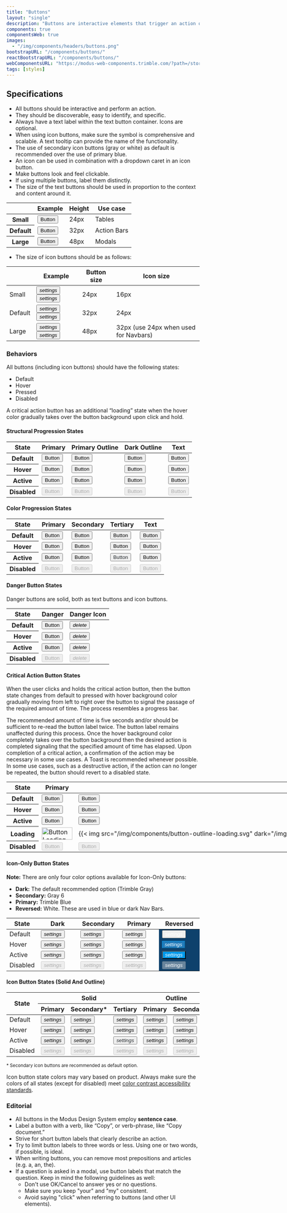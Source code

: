 ```yaml
---
title: "Buttons"
layout: "single"
description: "Buttons are interactive elements that trigger an action or an event."
components: true
componentsWeb: true
images:
  - "/img/components/headers/buttons.png"
bootstrapURL: "/components/buttons/"
reactBootstrapURL: "/components/buttons/"
webComponentsURL: "https://modus-web-components.trimble.com/?path=/story/components-button--default"
tags: [styles]
---
```


<link rel="stylesheet" href="https://cdn.jsdelivr.net/npm/@trimble-oss/modus-icons@1/dist/modus-solid/fonts/modus-icons.css">

<style>
[data-theme="light"] #btn-dark-hover {
  background-color: #e0e1e9 !important;
}
[data-theme="light"] #btn-primary-hover {
  background-color: #dcedf9 !important;
}
</style>
<style>
[data-theme="dark"] #btn-secondary-default {
  color: #90939f !important;
}
[data-theme="dark"] #btn-secondary-hover {
  color: #7d808d !important;
}
[data-theme="dark"] #btn-secondary-active {
  color: #353a40 !important;
  background-color: #90939f !important;
}
[data-theme="dark"] #btn-secondary-disabled {
  color: #90939f !important;
}
table td p {
  margin-bottom: 0 !important;
}
</style>

## Specifications

- All buttons should be interactive and perform an action.
- They should be discoverable, easy to identify, and specific.
- Always have a text label within the text button container. Icons are optional.
- When using icon buttons, make sure the symbol is comprehensive and scalable. A text tooltip can provide the name of the functionality.
- The use of secondary icon buttons (gray or white) as default is recommended over the use of primary blue.
- An icon can be used in combination with a dropdown caret in an icon button.
- Make buttons look and feel clickable.
- If using multiple buttons, label them distinctly.
- The size of the text buttons should be used in proportion to the context and content around it.

<table class="table table-bordered">
  <thead class="thead-light">
    <tr>
      <th></th>
      <th>Example</th>
      <th>Height</th>
      <th>Use case</th>
    </tr>
  </thead>
  <tbody>
    <tr>
      <th scope="row">Small</th>
      <td class="anatomy-cell">
        <button type="button"
          data-anatomy-colors="false"
          class="btn btn-sm btn-primary anatomy-display-static"
        >
          Button
        </button>
      </td>
      <td>24px</td>
      <td>Tables</td>
    </tr>
    <tr>
      <th scope="row">Default</th>
      <td class="anatomy-cell">
        <button type="button"
          data-anatomy-colors="false"
          class="btn btn-primary anatomy-display-static"
        >
          Button
        </button>
      </td>
      <td>32px</td>
      <td>Action Bars</td>
    </tr>
    <tr>
      <th scope="row">Large</th>
      <td class="anatomy-cell">
        <button type="button"
          data-anatomy-colors="false"
          class="btn btn-lg btn-primary anatomy-display-static"
        >
          Button
        </button>
      </td>
      <td>48px</td>
      <td>Modals</td>
    </tr>
  </tbody>
</table>

- The size of icon buttons should be as follows:

<table class="table table-bordered">
  <thead>
    <tr>
      <th></th>
      <th>Example</th>
      <th>Button size</th>
      <th>Icon size</th>
    </tr>
  </thead>
  <tbody>
    <tr>
      <td>Small</td>
      <td>
      <button type="button" class="btn btn-sm btn-icon-only btn-text-dark pe-none" aria-label="settings"><i class="modus-icons notranslate" aria-hidden="true">settings</i></button>
      <button type="button" class="btn btn-sm btn-icon-only btn-outline-dark pe-none" aria-label="settings"><i class="modus-icons notranslate" aria-hidden="true">settings</i></button></td>
      <td>24px</td>
      <td>16px</td>
    </tr>
    <tr>
      <td>Default</td>
      <td><button type="button" class="btn btn-icon-only btn-text-dark pe-none" aria-label="settings"><i class="modus-icons notranslate" aria-hidden="true">settings</i></button>
      <button type="button" class="btn btn-icon-only btn-outline-dark pe-none" aria-label="settings"><i class="modus-icons notranslate" aria-hidden="true">settings</i></button></td>
      <td>32px</td>
      <td>24px</td>
    </tr>
    <tr>
      <td>Large</td>
      <td><button type="button" class="btn btn-lg btn-icon-only btn-text-dark pe-none" aria-label="settings"><i class="modus-icons notranslate" aria-hidden="true">settings</i></button>
      <button type="button" class="btn btn-lg btn-icon-only btn-outline-dark pe-none" aria-label="settings"><i class="modus-icons notranslate" aria-hidden="true">settings</i></button></td>
      <td>48px</td>
      <td>32px (use 24px when used for Navbars)</td>
    </tr>
  </tbody>
</table>

### Behaviors

All buttons (including icon buttons) should have the following states:

- Default
- Hover
- Pressed
- Disabled

A critical action button has an additional “loading” state when the hover color gradually takes over the button background upon click and hold.

#### Structural Progression States

<table class="table table-bordered" style="width: max-content">
  <thead class="thead-light">
    <tr>
      <th>State</th>
      <th>Primary</th>
      <th>Primary Outline</th>
      <th>Dark Outline</th>
      <th>Text</th>
    </tr>
  </thead>
  <tbody>
    <tr>
      <th scope="row">Default</th>
      <td>
        <button class="btn btn-primary" type="button">Button</button>
      </td>
      <td>
        <button class="btn btn-outline-primary" type="button">Button</button>
      </td>
      <td>
        <button class="btn btn-outline-dark" type="button">Button</button>
      </td>
      <td>
        <button class="btn btn-text-primary" type="button">Button</button>
      </td>
    </tr>
    <tr>
      <th scope="row">Hover</th>
      <td><button class="btn hover btn-primary" type="button">Button</button></td>
      <td><button class="btn hover btn-outline-primary" type="button">Button</button></td>
      <td><button class="btn hover btn-outline-dark" type="button">Button</button></td>
      <td><button class="btn hover btn-text-primary" type="button">Button</button></td>
    </tr>
    <tr>
      <th scope="row">Active</th>
      <td>
        <button class="btn display-active btn-primary" type="button">Button</button>
      </td>
      <td>
        <button class="btn display-active btn-outline-primary" type="button">Button</button>
      </td>
      <td>
        <button class="btn display-active btn-outline-dark" type="button">Button</button>
      </td>
      <td>
        <button class="btn display-active btn-text-primary" type="button">Button</button>
      </td>
    </tr>
    <tr>
      <th scope="row">Disabled</th>
      <td><button disabled class="btn btn-primary" type="button">Button</button></td>
      <td><button disabled class="btn btn-outline-primary" type="button">Button</button></td>
      <td><button disabled class="btn btn-outline-dark" type="button">Button</button></td>
      <td><button disabled class="btn btn-text-primary" type="button">Button</button></td>
    </tr>
  </tbody>
</table>

#### Color Progression States

<table class="table table-bordered" style="width: max-content">
  <thead class="thead-light">
    <tr>
      <th>State</th>
      <th>Primary</th>
      <th>Secondary</th>
      <th>Tertiary</th>
      <th>Text</th>
    </tr>
  </thead>
  <tbody>
    <tr>
      <th scope="row">Default</th>
      <td>
        <button class="btn btn-primary" type="button">Button</button>
      </td>
      <td>
        <button class="btn btn-secondary" type="button">Button</button>
      </td>
      <td>
        <button class="btn btn-tertiary" type="button">Button</button>
      </td>
      <td>
        <button class="btn btn-text-primary" type="button">Button</button>
      </td>
    </tr>
    <tr>
      <th scope="row">Hover</th>
      <td><button class="btn hover btn-primary" type="button">Button</button></td>
      <td><button class="btn hover btn-secondary" type="button">Button</button></td>
      <td><button class="btn hover btn-tertiary" type="button">Button</button></td>
      <td><button class="btn hover btn-text-primary" type="button">Button</button></td>
    </tr>
    <tr>
      <th scope="row">Active</th>
      <td>
        <button class="btn display-active btn-primary" type="button">Button</button>
      </td>
      <td>
        <button class="btn display-active btn-secondary" type="button">Button</button>
      </td>
      <td>
        <button class="btn display-active btn-tertiary" type="button" style="color: #252a2e">Button</button>
      </td>
      <td>
        <button class="btn display-active btn-text-primary" type="button">Button</button>
      </td>
    </tr>
    <tr>
      <th scope="row">Disabled</th>
      <td><button disabled class="btn btn-primary" type="button">Button</button></td>
      <td><button disabled class="btn btn-secondary" type="button">Button</button></td>
      <td><button disabled class="btn btn-tertiary" type="button">Button</button></td>
      <td><button disabled class="btn btn-text-primary" type="button">Button</button></td>
    </tr>
  </tbody>
</table>

#### Danger Button States

Danger buttons are solid, both as text buttons and icon buttons.

<table class="table table-bordered" style="width: max-content">
  <thead class="thead-light">
    <tr>
      <th>State</th>
      <th>Danger</th>
      <th>Danger Icon</th>
    </tr>
  </thead>
  <tbody>
    <tr>
      <th scope="row">Default</th>
      <td>
        <button class="btn btn-danger" type="button">Button</button>
      </td>
      <td>
        <button class="btn btn-danger btn-icon-only" type="button" aria-label="Delete">
          <i class="modus-icons notranslate" aria-hidden="true">delete</i>
        </button>
      </td>
    </tr>
    <tr>
      <th scope="row">Hover</th>
      <td><button class="btn hover btn-danger" type="button">Button</button></td>
      <td><button class="btn hover btn-danger btn-icon-only" type="button" aria-label="Delete">
        <i class="modus-icons notranslate" aria-hidden="true">delete</i>
      </button></td>
    </tr>
    <tr>
      <th scope="row">Active</th>
       <td>
        <button class="btn display-active btn-danger" type="button">Button</button>
      </td>
       <td>
        <button class="btn display-active btn-danger btn-icon-only" type="button" aria-label="Delete">
          <i class="modus-icons notranslate" aria-hidden="true">delete</i>
        </button>
      </td>
    </tr>
    <tr>
      <th scope="row">Disabled</th>
      <td><button disabled class="btn btn-danger" type="button">Button</button></td>
      <td><button disabled class="btn btn-danger btn-icon-only" type="button" aria-label="Delete">
        <i class="modus-icons notranslate" aria-hidden="true">delete</i>
      </button></td>
    </tr>
  </tbody>
</table>

#### Critical Action Button States

When the user clicks and holds the critical action button, then the button state changes from default to pressed with hover background color gradually moving from left to right over the button to signal the passage of the required amount of time. The process resembles a progress bar.

The recommended amount of time is five seconds and/or should be sufficient to re-read the button label twice. The button label remains unaffected during this process. Once the hover background color completely takes over the button background then the desired action is completed signaling that the specified amount of time has elapsed. Upon completion of a critical action, a confirmation of the action may be necessary in some use cases. A Toast is recommended whenever possible. In some use cases, such as a destructive action, if the action can no longer be repeated, the button should revert to a disabled state.

<table class="table table-bordered" style="width: max-content">
  <thead class="thead-light">
    <tr>
      <th>State</th>
      <th>Primary</th>
      <th>Dark Outline</th>
      <th>Danger</th>
    </tr>
  </thead>
  <tbody>
    <tr>
      <th scope="row">Default</th>
      <td>
        <button class="btn btn-primary" type="button">Button</button>
      </td>
      <td>
        <button class="btn btn-outline-dark" type="button">Button</button>
      </td>
      <td>
        <button class="btn btn-danger" type="button">Button</button>
      </td>
    </tr>
    <tr>
      <th scope="row">Hover</th>
      <td><button class="btn hover btn-primary" type="button">Button</button></td>
      <td><button class="btn hover btn-outline-dark" type="button">Button</button></td>
      <td><button class="btn hover btn-danger" type="button">Button</button></td>
    </tr>
    <tr>
      <th scope="row">Active</th>
      <td>
        <button class="btn display-active btn-primary" type="button">Button</button>
      </td>
      <td>
        <button class="btn display-active btn-outline-dark" type="button">Button</button>
      </td>
      <td>
        <button class="btn display-active btn-danger" type="button">Button</button>
      </td>
    </tr>
        <tr>
      <th scope="row">Loading</th>
      <td>
        <img src="/img/components/button-primary-loading.svg" width="80" height="32" alt="Button Loading">
      </td>
      <td>
        {{< img src="/img/components/button-outline-loading.svg" dark="/img/components/button-outline-loading-dark.svg" class="mb-0" width="80" height="32" alt="Button Loading" loading="auto" >}}
      </td>
      <td>
        <img src="/img/components/button-danger-loading.svg" width="80" height="32" alt="Button Loading">
      </td>
    </tr>
    <tr>
      <th scope="row">Disabled</th>
      <td><button disabled class="btn btn-primary" type="button">Button</button></td>
      <td><button disabled class="btn btn-outline-dark" type="button">Button</button></td>
      <td><button disabled class="btn btn-danger" type="button">Button</button></td>
    </tr>
  </tbody>
</table>

#### Icon-Only Button States

**Note:** There are only four color options available for Icon-Only buttons:

- **Dark:** The default recommended option (Trimble Gray)
- **Secondary:** Gray 6
- **Primary:** Trimble Blue
- **Reversed:** White. These are used in blue or dark Nav Bars.

<table class="table table-bordered">
  <thead>
    <tr>
      <th style="width: 12%">State</th>
      <th style="width: 22%">Dark</th>
      <th style="width: 22%">Secondary</th>
      <th style="width: 22%">Primary</th>
      <th style="width: 22%">Reversed</th>
    </tr>
  </thead>
  <tbody>
    <tr>
      <td style="width: 12%">Default</td>
      <td style="width: 22%">
        <button type="button" class="btn btn-icon-only btn-text-dark pe-none"><i class="modus-icons notranslate" aria-hidden="true">settings</i></button>
      </td>
      <td style="width: 22%">
        <button type="button" id="btn-secondary-default" class="btn btn-icon-only btn-text-secondary pe-none"><i class="modus-icons notranslate" aria-hidden="true">settings</i></button>
      </td>
      <td style="width: 22%">
        <button type="button" class="btn btn-icon-only btn-text-primary pe-none"><i class="modus-icons notranslate" aria-hidden="true">settings</i></button>
      </td>
      <td style="background-color: #0e416c; color:#fff !important;">
        <button type="button" class="btn btn-icon-only pe-none"><i class="modus-icons notranslate" aria-hidden="true" style="color:#fff;">settings</i></button>
      </td>
    </tr>
    <tr>
      <td>Hover</td>
      <td>
        <button type="button" id="btn-dark-hover" class="btn btn-icon-only btn-text-dark pe-none hover"><i class="modus-icons notranslate" aria-hidden="true">settings</i></button>
      </td>
      <td>
        <button type="button" id="btn-secondary-hover" class="btn btn-icon-only btn-text-secondary pe-none hover"><i class="modus-icons notranslate" aria-hidden="true">settings</i></button>
      </td>
      <td>
        <button type="button" id="btn-primary-hover" class="btn btn-icon-only text-primary btn-outline-primary border-0 pe-none hover"><i class="modus-icons notranslate" aria-hidden="true">settings</i></button>
      </td>
      <td style="background-color: #0e416c; color:#fff !important;">
        <button type="button" class="btn btn-icon-only pe-none bg-primary hover" style="border-width: 1px !important; border-color: #019AEB !important; background-color: #217CBB !important;">
        <i class="modus-icons notranslate" aria-hidden="true" style="color:#fff;">settings</i></button>
      </td>
    </tr>
    <tr>
      <td>Active</td>
      <td>
        <button type="button" class="btn btn-icon-only btn-text-dark display-active pe-none"><i class="modus-icons notranslate" aria-hidden="true">settings</i></button>
      </td>
      <td>
        <button type="button" id="btn-secondary-active" class="btn btn-icon-only btn-text-secondary display-active pe-none"><i class="modus-icons notranslate" aria-hidden="true">settings</i></button>
      </td>
      <td>
        <button type="button" class="btn btn-icon-only btn-text-primary display-active pe-none"><i class="modus-icons notranslate" aria-hidden="true">settings</i></button>
      </td>
      <td style="background-color: #0e416c;">
        <button type="button" class="btn btn-icon-only btn-text-darkblue display-active bg-active pe-none" style="background-color: #019AEB !important; color:#fff !important;">
        <i class="modus-icons notranslate" aria-hidden="true" style="color:#fff;">settings</i></button>
      </td>
    </tr>
    <tr>
      <td>Disabled</td>
      <td>
        <button type="button" disabled class="btn btn-icon-only btn-text-dark pe-none"><i class="modus-icons notranslate" aria-hidden="true">settings</i></button>
      </td>
      <td>
        <button type="button" id="btn-secondary-disabled" disabled class="btn btn-icon-only btn-text-secondary pe-none"><i class="modus-icons notranslate" aria-hidden="true">settings</i></button>
      </td>
      <td>
        <button type="button" disabled class="btn btn-icon-only btn-text-primary pe-none"><i class="modus-icons notranslate" aria-hidden="true">settings</i></button>
      </td>
      <td style="background-color: #0e416c; color:#fff !important;">
        <button type="button" disabled class="btn btn-icon-only pe-none"><i class="modus-icons notranslate" aria-hidden="true" style="color:#fff;">settings</i></button>
      </td>
    </tr>
  </tbody>
</table>

#### Icon Button States (Solid And Outline)

<table class="table table-bordered">
  <thead>
    <tr>
      <th rowspan="2">State</th>
      <th colspan="3">Solid</th>
      <th colspan="2">Outline</th>
    </tr>
    <tr>
      <th>Primary</th>
      <th>Secondary*</th>
      <th>Tertiary</th>
      <th>Primary</th>
      <th>Secondary*</th>
    </tr>
  </thead>
  <tbody>
    <tr>
      <td>Default</td>
      <td><button type="button" class="btn btn-icon-only btn-primary pe-none"><i class="modus-icons notranslate" aria-hidden="true">settings</i></button></td>
      <td><button type="button" class="btn btn-icon-only btn-secondary pe-none"><i class="modus-icons notranslate" aria-hidden="true">settings</i></button></td>
      <td><button type="button" class="btn btn-icon-only btn-tertiary pe-none"><i class="modus-icons notranslate" aria-hidden="true">settings</i></button></td>
      <td><button type="button" class="btn btn-icon-only btn-outline-primary pe-none"><i class="modus-icons notranslate" aria-hidden="true">settings</i></button></td>
      <td><button type="button" class="btn btn-icon-only btn-outline-secondary pe-none"><i class="modus-icons notranslate" aria-hidden="true">settings</i></button></td>
    </tr>
    <tr>
      <td>Hover</td>
      <td><button type="button" class="btn btn-icon-only btn-primary pe-none hover"><i class="modus-icons notranslate" aria-hidden="true">settings</i></button></td>
      <td><button type="button" class="btn btn-icon-only btn-secondary pe-none hover"><i class="modus-icons notranslate" aria-hidden="true">settings</i></button></td>
      <td><button type="button" class="btn btn-icon-only btn-tertiary pe-none hover"><i class="modus-icons notranslate" aria-hidden="true">settings</i></button></td>
      <td><button type="button" class="btn btn-icon-only btn-outline-primary pe-none hover"><i class="modus-icons notranslate" aria-hidden="true">settings</i></button></td>
      <td><button type="button" class="btn btn-icon-only btn-outline-secondary pe-none hover"><i class="modus-icons notranslate" aria-hidden="true">settings</i></button></td>
    </tr>
    <tr>
      <td>Active</td>
      <td><button type="button" class="btn btn-icon-only btn-primary display-active pe-none"><i class="modus-icons notranslate" aria-hidden="true">settings</i></button></td>
      <td><button type="button" class="btn btn-icon-only btn-secondary display-active pe-none"><i class="modus-icons notranslate" aria-hidden="true">settings</i></button></td>
      <td><button type="button" class="btn btn-icon-only btn-tertiary display-active pe-none"><i class="modus-icons notranslate" aria-hidden="true" style="color:#252a2e">settings</i></button></td>
      <td><button type="button" class="btn btn-icon-only btn-outline-primary display-active pe-none"><i class="modus-icons notranslate" aria-hidden="true">settings</i></button></td>
      <td><button type="button" class="btn btn-icon-only btn-outline-secondary display-active pe-none"><i class="modus-icons notranslate" aria-hidden="true">settings</i></button></td>
    </tr>
    <tr>
      <td>Disabled</td>
      <td><button type="button" disabled class="btn btn-icon-only btn-primary pe-none"><i class="modus-icons notranslate" aria-hidden="true">settings</i></button></td>
      <td><button type="button" disabled class="btn btn-icon-only btn-secondary pe-none"><i class="modus-icons notranslate" aria-hidden="true">settings</i></button></td>
      <td><button type="button" disabled class="btn btn-icon-only btn-tertiary pe-none"><i class="modus-icons notranslate" aria-hidden="true">settings</i></button></td>
      <td><button type="button" disabled class="btn btn-icon-only btn-outline-primary pe-none"><i class="modus-icons notranslate" aria-hidden="true">settings</i></button></td>
      <td><button type="button" disabled class="btn btn-icon-only btn-outline-secondary pe-none"><i class="modus-icons notranslate" aria-hidden="true">settings</i></button></td>
    </tr>
  </tbody>
</table>

<small>\* Secondary icon buttons are recommended as default option.</small>

Icon button state colors may vary based on product. Always make sure the colors of all states (except for disabled) meet [color contrast accessibility standards](/foundations/accessibility/).

### Editorial

- All buttons in the Modus Design System employ **sentence case**.
- Label a button with a verb, like “Copy”, or verb-phrase, like “Copy document.”
- Strive for short button labels that clearly describe an action.
- Try to limit button labels to three words or less. Using one or two words, if possible, is ideal.
- When writing buttons, you can remove most prepositions and articles (e.g. a, an, the).
- If a question is asked in a modal, use button labels that match the question. Keep in mind the following guidelines as well:
  - Don't use OK/Cancel to answer yes or no questions.
  - Make sure you keep "your" and "my" consistent.
  - Avoid saying "click" when referring to buttons (and other UI elements).
